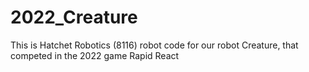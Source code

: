 # 2022_Creature
This is Hatchet Robotics (8116) robot code for our robot Creature, that competed in the 2022 game Rapid React
